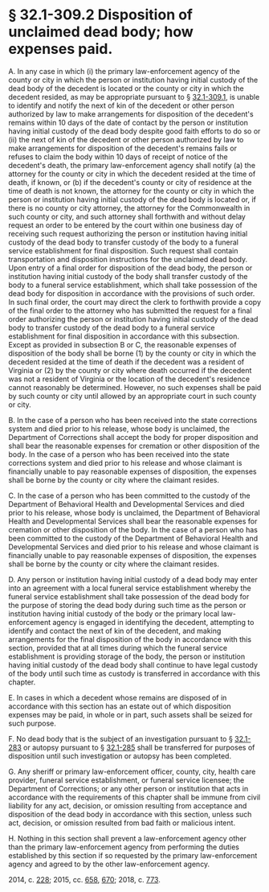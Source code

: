 # § 32.1-309.2 Disposition of unclaimed dead body; how expenses paid.

<p>A. In any case in which (i) the primary law-enforcement agency of the county or city in which the person or institution having initial custody of the dead body of the decedent is located or the county or city in which the decedent resided, as may be appropriate pursuant to § <a href='/vacode/32.1-309.1/'>32.1-309.1</a>, is unable to identify and notify the next of kin of the decedent or other person authorized by law to make arrangements for disposition of the decedent's remains within 10 days of the date of contact by the person or institution having initial custody of the dead body despite good faith efforts to do so or (ii) the next of kin of the decedent or other person authorized by law to make arrangements for disposition of the decedent's remains fails or refuses to claim the body within 10 days of receipt of notice of the decedent's death, the primary law-enforcement agency shall notify (a) the attorney for the county or city in which the decedent resided at the time of death, if known, or (b) if the decedent's county or city of residence at the time of death is not known, the attorney for the county or city in which the person or institution having initial custody of the dead body is located or, if there is no county or city attorney, the attorney for the Commonwealth in such county or city, and such attorney shall forthwith and without delay request an order to be entered by the court within one business day of receiving such request authorizing the person or institution having initial custody of the dead body to transfer custody of the body to a funeral service establishment for final disposition. Such request shall contain transportation and disposition instructions for the unclaimed dead body. Upon entry of a final order for disposition of the dead body, the person or institution having initial custody of the body shall transfer custody of the body to a funeral service establishment, which shall take possession of the dead body for disposition in accordance with the provisions of such order. In such final order, the court may direct the clerk to forthwith provide a copy of the final order to the attorney who has submitted the request for a final order authorizing the person or institution having initial custody of the dead body to transfer custody of the dead body to a funeral service establishment for final disposition in accordance with this subsection. Except as provided in subsection B or C, the reasonable expenses of disposition of the body shall be borne (1) by the county or city in which the decedent resided at the time of death if the decedent was a resident of Virginia or (2) by the county or city where death occurred if the decedent was not a resident of Virginia or the location of the decedent's residence cannot reasonably be determined. However, no such expenses shall be paid by such county or city until allowed by an appropriate court in such county or city.</p><p>B. In the case of a person who has been received into the state corrections system and died prior to his release, whose body is unclaimed, the Department of Corrections shall accept the body for proper disposition and shall bear the reasonable expenses for cremation or other disposition of the body. In the case of a person who has been received into the state corrections system and died prior to his release and whose claimant is financially unable to pay reasonable expenses of disposition, the expenses shall be borne by the county or city where the claimant resides.</p><p>C. In the case of a person who has been committed to the custody of the Department of Behavioral Health and Developmental Services and died prior to his release, whose body is unclaimed, the Department of Behavioral Health and Developmental Services shall bear the reasonable expenses for cremation or other disposition of the body. In the case of a person who has been committed to the custody of the Department of Behavioral Health and Developmental Services and died prior to his release and whose claimant is financially unable to pay reasonable expenses of disposition, the expenses shall be borne by the county or city where the claimant resides.</p><p>D. Any person or institution having initial custody of a dead body may enter into an agreement with a local funeral service establishment whereby the funeral service establishment shall take possession of the dead body for the purpose of storing the dead body during such time as the person or institution having initial custody of the body or the primary local law-enforcement agency is engaged in identifying the decedent, attempting to identify and contact the next of kin of the decedent, and making arrangements for the final disposition of the body in accordance with this section, provided that at all times during which the funeral service establishment is providing storage of the body, the person or institution having initial custody of the dead body shall continue to have legal custody of the body until such time as custody is transferred in accordance with this chapter.</p><p>E. In cases in which a decedent whose remains are disposed of in accordance with this section has an estate out of which disposition expenses may be paid, in whole or in part, such assets shall be seized for such purpose.</p><p>F. No dead body that is the subject of an investigation pursuant to § <a href='/vacode/32.1-283/'>32.1-283</a> or autopsy pursuant to § <a href='/vacode/32.1-285/'>32.1-285</a> shall be transferred for purposes of disposition until such investigation or autopsy has been completed.</p><p>G. Any sheriff or primary law-enforcement officer, county, city, health care provider, funeral service establishment, or funeral service licensee; the Department of Corrections; or any other person or institution that acts in accordance with the requirements of this chapter shall be immune from civil liability for any act, decision, or omission resulting from acceptance and disposition of the dead body in accordance with this section, unless such act, decision, or omission resulted from bad faith or malicious intent.</p><p>H. Nothing in this section shall prevent a law-enforcement agency other than the primary law-enforcement agency from performing the duties established by this section if so requested by the primary law-enforcement agency and agreed to by the other law-enforcement agency.</p><p>2014, c. <a href='http://lis.virginia.gov/cgi-bin/legp604.exe?141+ful+CHAP0228'>228</a>; 2015, cc. <a href='http://lis.virginia.gov/cgi-bin/legp604.exe?151+ful+CHAP0658'>658</a>, <a href='http://lis.virginia.gov/cgi-bin/legp604.exe?151+ful+CHAP0670'>670</a>; 2018, c. <a href='http://lis.virginia.gov/cgi-bin/legp604.exe?181+ful+CHAP0773'>773</a>.</p>